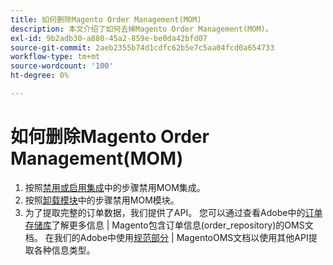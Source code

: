 ```yaml
---
title: 如何删除Magento Order Management(MOM)
description: 本文介绍了如何去掉Magento Order Management(MOM)。
exl-id: 9b2adb30-a880-45a2-859e-be0da42bfd07
source-git-commit: 2aeb2355b74d1cdfc62b5e7c5aa04fcd0a654733
workflow-type: tm+mt
source-wordcount: '100'
ht-degree: 0%

---
```


# 如何删除Magento Order Management(MOM)

1. 按照[禁用或启用集成](/docs/commerce-admin/systems/integrations/mcom.html#disable-or-enable-the-integration)中的步骤禁用MOM集成。
1. 按照[卸载模块](/docs/commerce-operations/installation-guide/tutorials/uninstall-modules.html)中的步骤禁用MOM模块。
1. 为了提取完整的订单数据，我们提供了API。 您可以通过查看Adobe中的[订单存储库](https://commerce-docs.github.io/oms-documentation-archive/specifications/#magento.sales.order_repository)了解更多信息 | Magento包含订单信息(order_repository)的OMS文档。 在我们的Adobe中使用[规范部分](https://commerce-docs.github.io/oms-documentation-archive/specifications/#services) | MagentoOMS文档以使用其他API提取各种信息类型。
